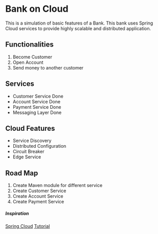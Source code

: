 # Bank on Cloud

This is a simulation of basic features of a Bank.
This bank uses Spring Cloud services to provide highly scalable and distributed application.

## Functionalities
1. Become Customer
2. Open Account
3. Send money to another customer

## Services
* Customer Service Done
* Account Service Done
* Payment Service Done
* Messaging Layer Done

## Cloud Features
* Service Discovery
* Distributed Configuration
* Circuit Breaker
* Edge Service

## Road Map
1. Create Maven module for different service
2. Create Customer Service
3. Create Account Service
4. Create Payment Service

##### Inspiration
[Spring Cloud](http://spring.io/projects/spring-cloud)
[Tutorial](https://www.devglan.com/spring-cloud/spring-cloud-tutorial)

